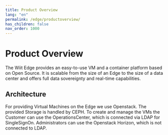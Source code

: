 ```yaml
---
title: Product Overview
lang: "en"
permalink: /edge/productoverview/
has_children: false
nav_order: 1000
---
```


# Product Overview

The Wiit Edge provides an easy-to-use VM and a container platform based on Open Source. It is scalable from the size of an Edge to the size of a data center and offers full data sovereignty and real-time capabilities.

## Architecture

For providing Virtual Machines on the Edge we use Openstack. The provided Storage is handled by CEPH.
To create and manage the VMs the Customer can use the OperationsCenter, which is connected via LDAP for SingleSignOn.
Administrators can use the Openstack Horizon, which is not connected to LDAP.
